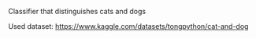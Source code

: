 Classifier that distinguishes cats and dogs

Used dataset: https://www.kaggle.com/datasets/tongpython/cat-and-dog
